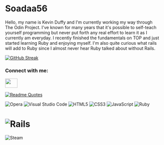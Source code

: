 # Soadaa56
Hello, my name is Kevin Duffy and I'm currently working my way through The Odin Project. I've known for many years that it's possible to self-teach yourself programming but never put forth any real effort to learn it as I currently am everyday. I recently finished the fundamentals on TOP and just started learning Ruby and enjoying myself. I'm also quite curious what rails will add to Ruby since I almost never hear Ruby talked about without Rails.


[![GitHub Streak](https://github-readme-streak-stats.herokuapp.com/?user=Soadaa56)](https://git.io/streak-stats)

<h3 align="left">Connect with me:</h3>
<p align="left">
<a href="https://twitter.com/Soadaa56" target="blank"><img align="center" src="https://cdn.jsdelivr.net/npm/simple-icons@3.0.1/icons/twitter.svg" alt="" height="30" width="40" /></a>
  
[![Readme Quotes](https://quotes-github-readme.vercel.app/api?type=horizontal&theme=algolia)](https://github.com/piyushsuthar/github-readme-quotes)


![Opera](https://img.shields.io/badge/Opera-FF1B2D?style=for-the-badge&logo=Opera&logoColor=white)
![Visual Studio Code](https://img.shields.io/badge/Visual%20Studio%20Code-0078d7.svg?style=for-the-badge&logo=visual-studio-code&logoColor=white)
![HTML5](https://img.shields.io/badge/html5-%23E34F26.svg?style=for-the-badge&logo=html5&logoColor=white)
![CSS3](https://img.shields.io/badge/css3-%231572B6.svg?style=for-the-badge&logo=css3&logoColor=white)
![JavaScript](https://img.shields.io/badge/javascript-%23323330.svg?style=for-the-badge&logo=javascript&logoColor=%23F7DF1E)
![Ruby](https://img.shields.io/badge/ruby-%23CC342D.svg?style=for-the-badge&logo=ruby&logoColor=white)
# ![Rails](https://img.shields.io/badge/rails-%23CC0000.svg?style=for-the-badge&logo=ruby-on-rails&logoColor=white)
![Steam](https://img.shields.io/badge/steam-%23000000.svg?style=for-the-badge&logo=steam&logoColor=white)
